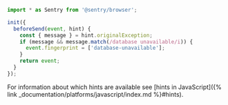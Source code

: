```javascript
import * as Sentry from '@sentry/browser';

init({
  beforeSend(event, hint) {
    const { message } = hint.originalException;
    if (message && message.match(/database unavailable/i)) {
      event.fingerprint = ['database-unavailable'];
    }
    return event;
  }
});
```

For information about which hints are available see [hints in JavaScript]({% link _documentation/platforms/javascript/index.md %}#hints).
